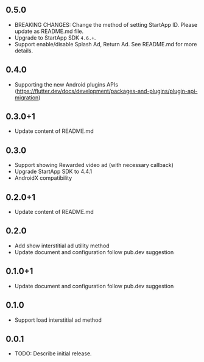 ## 0.5.0

* BREAKING CHANGES: Change the method of setting StartApp ID. Please update as README.md file.
* Upgrade to StartApp SDK `4.6.+`.
* Support enable/disable Splash Ad, Return Ad. See README.md for more details.

## 0.4.0

* Supporting the new Android plugins APIs (https://flutter.dev/docs/development/packages-and-plugins/plugin-api-migration) 

## 0.3.0+1

* Update content of README.md

## 0.3.0

* Support showing Rewarded video ad (with necessary callback)
* Upgrade StartApp SDK to 4.4.1
* AndroidX compatibility

## 0.2.0+1

* Update content of README.md

## 0.2.0

* Add show interstitial ad utility method
* Update document and configuration follow pub.dev suggestion

## 0.1.0+1

* Update document and configuration follow pub.dev suggestion 

## 0.1.0

* Support load interstitial ad method

## 0.0.1

* TODO: Describe initial release.
